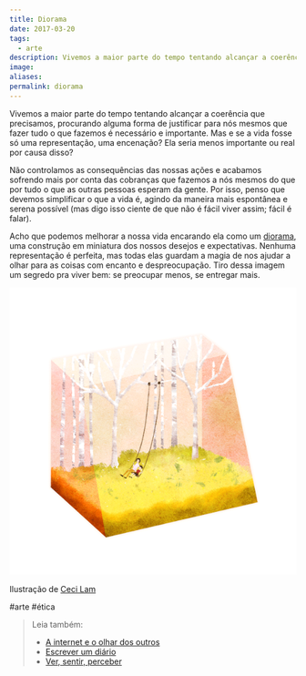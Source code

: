 ```yaml
---
title: Diorama
date: 2017-03-20
tags:
  - arte
description: Vivemos a maior parte do tempo tentando alcançar a coerência que precisamos, procurando alguma forma de justificar para nós mesmos que…
image: 
aliases:
permalink: diorama
---
```

Vivemos a maior parte do tempo tentando alcançar a coerência que precisamos, procurando alguma forma de justificar para nós mesmos que fazer tudo o que fazemos é necessário e importante. Mas e se a vida fosse só uma representação, uma encenação? Ela seria menos importante ou real por causa disso?

Não controlamos as consequências das nossas ações e acabamos sofrendo mais por conta das cobranças que fazemos a nós mesmos do que por tudo o que as outras pessoas esperam da gente. Por isso, penso que devemos simplificar o que a vida é, agindo da maneira mais espontânea e serena possível (mas digo isso ciente de que não é fácil viver assim; fácil é falar).

Acho que podemos melhorar a nossa vida encarando ela como um [diorama](https://pt.wikipedia.org/wiki/Diorama), uma construção em miniatura dos nossos desejos e expectativas. Nenhuma representação é perfeita, mas todas elas guardam a magia de nos ajudar a olhar para as coisas com encanto e despreocupação. Tiro dessa imagem um segredo pra viver bem: se preocupar menos, se entregar mais.

<img src="/assets/img/diorama-medium.gif">

Ilustração de [Ceci Lam](https://www.behance.net/ceciilam)


#arte #ética

> Leia também:
> - <a href="/a-internet-e-o-olhar-dos-outros">A internet e o olhar dos outros</a>
> - <a href="/escrever-um-diario">Escrever um diário</a>
> - <a href="/ver-sentir-perceber">Ver, sentir, perceber</a>
